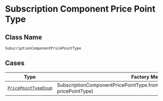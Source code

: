 
# Subscription Component Price Point Type

## Class Name

`SubscriptionComponentPricePointType`

## Cases

| Type | Factory Method |
|  --- | --- |
| [`PricePointTypeEnum`](../../../doc/models/price-point-type-enum.md) | SubscriptionComponentPricePointType.fromPricePointType(PricePointTypeEnum pricePointType) |

